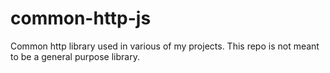# common-http-js
 Common http library used in various of my projects. This repo is not meant to be a general purpose library.
